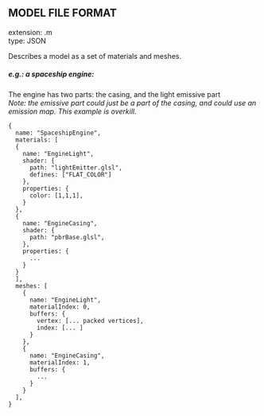 ## MODEL FILE FORMAT

extension: .m  
type: JSON  

Describes a model as a set of materials and meshes.  

##### e.g.: a spaceship engine:  
The engine has two parts: the casing, and the light emissive part  
_Note: the emissive part could just be a part of the casing, and could use an emission map. This example is overkill._
```
{
  name: "SpaceshipEngine",
  materials: [
  {
    name: "EngineLight",
    shader: {
      path: "lightEmitter.glsl",
      defines: ["FLAT_COLOR"]
    },
    properties: {
      color: [1,1,1],
    }
  },
  {
    name: "EngineCasing",
    shader: {
      path: "pbrBase.glsl",
    },
    properties: {
      ...
    }
  }
  ],
  meshes: [
    {
      name: "EngineLight",
      materialIndex: 0,
      buffers: {
        vertex: [... packed vertices],
        index: [... ]
      }
    },
    {
      name: "EngineCasing",
      materialIndex: 1,
      buffers: {
        ...
      }
    }
  ],
}
```
